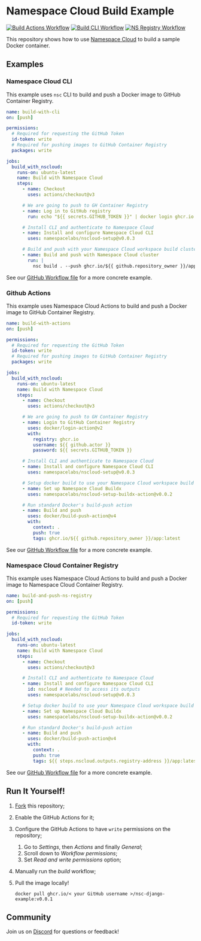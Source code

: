 # Namespace Cloud Build Example

[![Build Actions Workflow](https://img.shields.io/github/actions/workflow/status/namespacelabs/examples-nsc-build-simple/build-actions.yaml?branch=main&label=Build%20Actions&logo=github&style=flat-square)](https://github.com/namespacelabs/examples-nsc-build-simple/actions?workflow=build-with-actions)
[![Build CLI Workflow](https://img.shields.io/github/actions/workflow/status/namespacelabs/examples-nsc-build-simple/build-cli.yaml?branch=main&label=Build%20CLI&logo=github&style=flat-square)](https://github.com/namespacelabs/examples-nsc-build-simple/actions?workflow=build-with-cli)
[![NS Registry Workflow](https://img.shields.io/github/actions/workflow/status/namespacelabs/examples-nsc-build-simple/build-ns-registry.yaml?branch=main&label=NS%20Registry&logo=github&style=flat-square)](https://github.com/namespacelabs/examples-nsc-build-simple/actions?workflow=build-and-push-ns-registry)

This repository shows how to use [Namespace Cloud](https://cloud.namespace.so/) to build a sample Docker container.

## Examples

### Namespace Cloud CLI

This example uses `nsc` CLI to build and push a Docker image to GitHub Container Registry.

```yaml
name: build-with-cli
on: [push]

permissions:
  # Required for requesting the GitHub Token
  id-token: write
  # Required for pushing images to GitHub Container Registry
  packages: write

jobs:
  build_with_nscloud:
    runs-on: ubuntu-latest
    name: Build with Namespace Cloud
    steps:
      - name: Checkout
        uses: actions/checkout@v3

      # We are going to push to GH Container Registry
      - name: Log in to GitHub registry
        run: echo "${{ secrets.GITHUB_TOKEN }}" | docker login ghcr.io -u $ --password-stdin

      # Install CLI and authenticate to Namespace Cloud
      - name: Install and configure Namespace Cloud CLI
        uses: namespacelabs/nscloud-setup@v0.0.3

      # Build and push with your Namespace Cloud workspace build cluster
      - name: Build and push with Namespace Cloud cluster
        run: |
          nsc build . --push ghcr.io/${{ github.repository_owner }}/app --tag latest
```

See our [GitHub Workflow file](.github/workflows/build-cli.yaml) for a more concrete example.

### Github Actions

This example uses Namespace Cloud Actions to build and push a Docker image to GitHub Container Registry.

```yaml
name: build-with-actions
on: [push]

permissions:
  # Required for requesting the GitHub Token
  id-token: write
  # Required for pushing images to GitHub Container Registry
  packages: write

jobs:
  build_with_nscloud:
    runs-on: ubuntu-latest
    name: Build with Namespace Cloud
    steps:
      - name: Checkout
        uses: actions/checkout@v3

      # We are going to push to GH Container Registry
      - name: Login to GitHub Container Registry
        uses: docker/login-action@v2
        with:
          registry: ghcr.io
          username: ${{ github.actor }}
          password: ${{ secrets.GITHUB_TOKEN }}

      # Install CLI and authenticate to Namespace Cloud
      - name: Install and configure Namespace Cloud CLI
        uses: namespacelabs/nscloud-setup@v0.0.3

      # Setup docker build to use your Namespace Cloud workspace build cluster
      - name: Set up Namespace Cloud Buildx
        uses: namespacelabs/nscloud-setup-buildx-action@v0.0.2

      # Run standard Docker's build-push action
      - name: Build and push
        uses: docker/build-push-action@v4
        with:
          context: .
          push: true
          tags: ghcr.io/${{ github.repository_owner }}/app:latest
```

See our [GitHub Workflow file](.github/workflows/build-actions.yaml) for a more concrete example.

### Namespace Cloud Container Registry

This example uses Namespace Cloud Actions to build and push a Docker image to Namespace Cloud Container Registry.

```yaml
name: build-and-push-ns-registry
on: [push]

permissions:
  # Required for requesting the GitHub Token
  id-token: write

jobs:
  build_with_nscloud:
    runs-on: ubuntu-latest
    name: Build with Namespace Cloud
    steps:
      - name: Checkout
        uses: actions/checkout@v3

      # Install CLI and authenticate to Namespace Cloud
      - name: Install and configure Namespace Cloud CLI
        id: nscloud # Needed to access its outputs
        uses: namespacelabs/nscloud-setup@v0.0.3

      # Setup docker build to use your Namespace Cloud workspace build cluster
      - name: Set up Namespace Cloud Buildx
        uses: namespacelabs/nscloud-setup-buildx-action@v0.0.2

      # Run standard Docker's build-push action
      - name: Build and push
        uses: docker/build-push-action@v4
        with:
          context: .
          push: true
          tags: ${{ steps.nscloud.outputs.registry-address }}/app:latest
```

See our [GitHub Workflow file](.github/workflows/build-ns-registry.yaml) for a more concrete example.

## Run It Yourself!

1. [Fork](https://github.com/namespacelabs/examples-nsc-build-simple/fork) this repository;
2. Enable the GitHub Actions for it;
3. Configure the GitHub Actions to have `write` permissions on the repository;
   1. Go to _Settings_, then _Actions_ and finally _General_;
   2. Scroll down to _Workflow permissions_;
   3. Set _Read and write permissions_ option;
4. Manually run the _build_ workflow;
5. Pull the image locally!

   `docker pull ghcr.io/< your GitHub username >/nsc-django-example:v0.0.1`

## Community

Join us on [Discord](https://community.namespace.so/discord) for questions or feedback!
